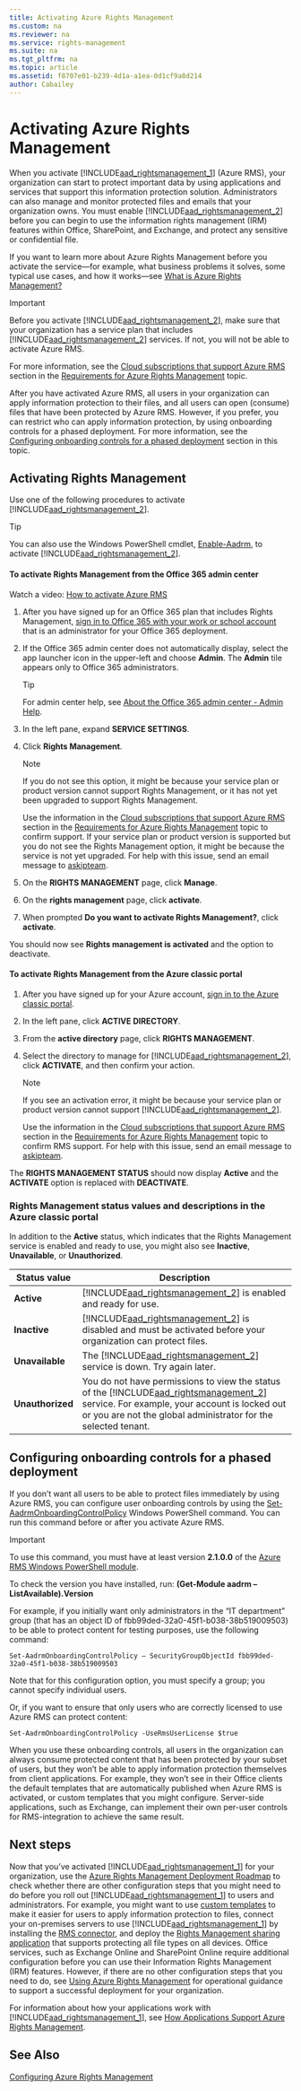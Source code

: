 ```yaml
---
title: Activating Azure Rights Management
ms.custom: na
ms.reviewer: na
ms.service: rights-management
ms.suite: na
ms.tgt_pltfrm: na
ms.topic: article
ms.assetid: f8707e01-b239-4d1a-a1ea-0d1cf9a8d214
author: Cabailey
---
```

# Activating Azure Rights Management
When you activate [!INCLUDE[aad_rightsmanagement_1](/Token/aad_rightsmanagement_1_md.md)] (Azure RMS), your organization can start to protect important data by using applications and services that support this information protection solution. Administrators can also manage and monitor protected files and emails that your organization owns. You must enable [!INCLUDE[aad_rightsmanagement_2](/Token/aad_rightsmanagement_2_md.md)] before you can begin to use the information rights management (IRM) features within Office, SharePoint, and Exchange, and protect any sensitive or confidential file.

If you want to learn more about Azure Rights Management before you activate the service—for example, what business problems it solves, some typical use cases, and how it works—see [What is Azure Rights Management?](what-is-azure-rights-management-.md)

> [!IMPORTANT]
> Before you activate [!INCLUDE[aad_rightsmanagement_2](/Token/aad_rightsmanagement_2_md.md)], make sure that your organization has a service plan that includes [!INCLUDE[aad_rightsmanagement_2](/Token/aad_rightsmanagement_2_md.md)] services. If not, you will not be able to activate Azure RMS.
> 
> For more information, see the [Cloud subscriptions that support Azure RMS](requirements-for-azure-rights-management.md#BKMK_SupportedSubscriptions) section in the [Requirements for Azure Rights Management](requirements-for-azure-rights-management.md) topic.

After you have activated Azure RMS, all users in your organization can apply information protection to their files, and all users can open (consume) files that have been protected by Azure RMS. However, if you prefer, you can restrict who can apply information protection, by using onboarding controls for a phased deployment. For more information, see the [Configuring onboarding controls for a phased deployment](activating-azure-rights-management.md#BKMK_OnboardingControls) section in this topic.

## Activating Rights Management
Use one of the following procedures to activate [!INCLUDE[aad_rightsmanagement_2](/Token/aad_rightsmanagement_2_md.md)].

> [!TIP]
> You can also use the Windows PowerShell cmdlet, [Enable-Aadrm](http://msdn.microsoft.com/library/windowsazure/dn629412.aspx), to activate [!INCLUDE[aad_rightsmanagement_2](/Token/aad_rightsmanagement_2_md.md)].

#### To activate Rights Management from the Office 365 admin center

Watch a video: [How to activate Azure RMS](https://channel9.msdn.com/series/pit-stop-enterprise-mobility-suite/activate-azure-rms)

1.  After you have signed up for an Office 365 plan that includes Rights Management, [sign in to Office 365 with your work or school account](https://portal.office.com/) that is an administrator for your Office 365 deployment.

2.  If the Office 365 admin center does not automatically display, select the app launcher icon in the upper-left and choose **Admin**. The **Admin** tile appears only to Office 365 administrators.

    > [!TIP]
    > For admin center help, see [About the Office 365 admin center - Admin Help](https://support.office.com/article/About-the-Office-365-admin-center-Admin-Help-58537702-d421-4d02-8141-e128e3703547).

3.  In the left pane, expand **SERVICE SETTINGS**.

4.  Click **Rights Management**.

    > [!NOTE]
    > If you do not see this option, it might be because your service plan or product version cannot support Rights Management, or it has not yet been upgraded to support Rights Management.
    > 
    > Use the information in the [Cloud subscriptions that support Azure RMS](requirements-for-azure-rights-management.md#BKMK_SupportedSubscriptions) section in the [Requirements for Azure Rights Management](requirements-for-azure-rights-management.md) topic to confirm support. If your service plan or product version is supported but you do not see the Rights Management option, it might be because the service is not yet upgraded. For help with this issue, send an email message to [askipteam](mailto:askipteam@microsoft.com?subject=I%20cannot%20activate%20RMS).

5.  On the **RIGHTS MANAGEMENT** page, click **Manage**.

6.  On the **rights management** page, click **activate**.

7.  When prompted **Do you want to activate Rights Management?**, click **activate**.

You should now see **Rights management is activated** and the option to deactivate.

#### To activate Rights Management from the Azure classic portal

1.  After you have signed up for your Azure account, [sign in to the Azure classic portal](http://go.microsoft.com/fwlink/p/?LinkID=275081).

2.  In the left pane, click **ACTIVE DIRECTORY**.

3.  From the **active directory** page, click **RIGHTS MANAGEMENT**.

4.  Select the directory to manage for [!INCLUDE[aad_rightsmanagement_2](/Token/aad_rightsmanagement_2_md.md)], click **ACTIVATE**, and then confirm your action.

    > [!NOTE]
    > If you see an activation error, it might be because your service plan or product version cannot support [!INCLUDE[aad_rightsmanagement_2](/Token/aad_rightsmanagement_2_md.md)].
    > 
    > Use the information in the [Cloud subscriptions that support Azure RMS](requirements-for-azure-rights-management.md#BKMK_SupportedSubscriptions) section in the [Requirements for Azure Rights Management](requirements-for-azure-rights-management.md) topic to confirm RMS support. For help with this issue, send an email message to [askipteam](mailto:askipteam?subject=I%20cannot%20activate%20RMS).

The **RIGHTS MANAGEMENT STATUS** should now display **Active** and the **ACTIVATE** option is replaced with **DEACTIVATE**.

### Rights Management status values and descriptions in the Azure classic portal
In addition to the **Active** status, which indicates that the Rights Management service is enabled and ready to use, you might also see **Inactive**, **Unavailable**, or **Unauthorized**.

|Status value|Description|
|----------------|---------------|
|**Active**|[!INCLUDE[aad_rightsmanagement_2](/Token/aad_rightsmanagement_2_md.md)] is enabled and ready for use.|
|**Inactive**|[!INCLUDE[aad_rightsmanagement_2](/Token/aad_rightsmanagement_2_md.md)] is disabled and must be activated before your organization can protect files.|
|**Unavailable**|The [!INCLUDE[aad_rightsmanagement_2](/Token/aad_rightsmanagement_2_md.md)] service is down. Try again later.|
|**Unauthorized**|You do not have permissions to view the status of the [!INCLUDE[aad_rightsmanagement_2](/Token/aad_rightsmanagement_2_md.md)] service. For example, your account is locked out or you are not the global administrator for the selected tenant.|

## <a name="BKMK_OnboardingControls"></a>Configuring onboarding controls for a phased deployment
If you don’t want all users to be able to protect files immediately by using Azure RMS, you can configure user onboarding controls by using the [Set-AadrmOnboardingControlPolicy](http://msdn.microsoft.com/library/azure/dn857521.aspx) Windows PowerShell command. You can run this command before or after you activate Azure RMS.

> [!IMPORTANT]
> To use this command, you must have at least version **2.1.0.0** of the [Azure RMS Windows PowerShell module](http://go.microsoft.com/fwlink/?LinkId=257721).
> 
> To check the version you have installed, run: **(Get-Module aadrm –ListAvailable).Version**

For example, if you initially want only administrators in the “IT department” group (that has an object ID of fbb99ded-32a0-45f1-b038-38b519009503) to be able to protect content for testing purposes, use the following command:

```
Set-AadrmOnboardingControlPolicy – SecurityGroupObjectId fbb99ded-32a0-45f1-b038-38b519009503
```
Note that for this configuration option, you must specify a group; you cannot specify individual users.

Or, if you want to ensure that only users who are correctly licensed to use Azure RMS can protect content:

```
Set-AadrmOnboardingControlPolicy -UseRmsUserLicense $true
```
When you use these onboarding controls, all users in the organization can always consume protected content that has been protected by your subset of users, but they won’t be able to apply information protection themselves from client applications. For example, they won’t see in their Office clients the default templates that are automatically published when Azure RMS is activated, or custom templates that you might configure.  Server-side applications, such as Exchange, can implement their own per-user controls for RMS-integration to achieve the same result.

## Next steps
Now that you’ve activated [!INCLUDE[aad_rightsmanagement_1](/Token/aad_rightsmanagement_1_md.md)] for your organization, use the [Azure Rights Management Deployment Roadmap](azure-rights-management-deployment-roadmap.md) to check whether there are other configuration steps that you might need to do before you roll out [!INCLUDE[aad_rightsmanagement_1](/Token/aad_rightsmanagement_1_md.md)] to users and administrators. For example, you might want to use [custom templates](http://technet.microsoft.com/library/dn642472.aspx) to make it easier for users to apply information protection to files, connect your on-premises servers to use [!INCLUDE[aad_rightsmanagement_1](/Token/aad_rightsmanagement_1_md.md)] by installing the [RMS connector](http://technet.microsoft.com/library/dn375964.aspx), and deploy the [Rights Management sharing application](http://technet.microsoft.com/library/jj585031.aspx) that supports protecting all file types on all devices. Office services,  such as Exchange Online and SharePoint Online require additional configuration before you can use their Information Rights Management (IRM) features. However, if there are no other configuration steps that you need to do, see [Using Azure Rights Management](using-azure-rights-management.md) for operational guidance to support a successful deployment for your organization.

For information about how your applications work with [!INCLUDE[aad_rightsmanagement_1](/Token/aad_rightsmanagement_1_md.md)], see [How Applications Support Azure Rights Management](how-applications-support-azure-rights-management.md).

## See Also
[Configuring Azure Rights Management](configuring-azure-rights-management.md)

